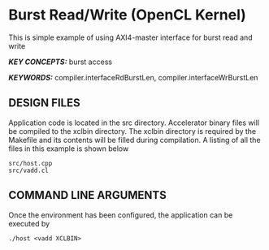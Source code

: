 Burst Read/Write (OpenCL Kernel)
======================

This is simple example of using AXI4-master interface for burst read and write

***KEY CONCEPTS:*** burst access

***KEYWORDS:*** compiler.interfaceRdBurstLen, compiler.interfaceWrBurstLen

##  DESIGN FILES
Application code is located in the src directory. Accelerator binary files will be compiled to the xclbin directory. The xclbin directory is required by the Makefile and its contents will be filled during compilation. A listing of all the files in this example is shown below

```
src/host.cpp
src/vadd.cl
```

##  COMMAND LINE ARGUMENTS
Once the environment has been configured, the application can be executed by
```
./host <vadd XCLBIN>
```

